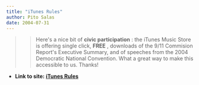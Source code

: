 ```yaml
---
title: "iTunes Rules"
author: Pito Salas
date: 2004-07-31
---
```



>>

>> Here's a nice bit of **civic participation** : the iTunes Music Store is
offering single click, **FREE** , downloads of the 9/11 Commision Report's
Executive Summary, and of speeches from the 2004 Democratic National
Convention. What a great way to make this accessible to us. Thanks!


* **Link to site:** **[iTunes Rules](None)**

